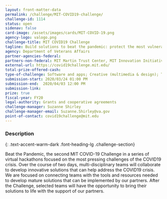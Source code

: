 ```yaml
---
layout: front-matter-data
permalink: /challenge/MIT-COVID19-challenge/
challenge-id: 1114
status: open
sidenav: false
card-image: /assets/images/cards/MIT-COVID-19.png
agency-logo: valogo.png
challenge-title: MIT COVID19 Challenge
tagline: Build solutions to beat the pandemic: protect the most vulnerable and support our health systems in the COVID19 crisis.
agency: Department of Veterans Affairs
partner-agencies-federal:
partners-non-federal: MIT Martin Trust Center, MIT Innovation Initiative, MIT Industrial Liaison Program (ILP), MIT Hacking Medicine, MIT Sloan Healthcare Club, MIT Biotech Group, MIT Sandbox, Brigham Women’s iHub & Mass General Brigham, Digital Medicine Society, HTLH, Massachusetts Biotechnology Council, Netherlands Innovation Network, MIT Hong Kong Innovation Node, UHS - Universal Health Services, Abelson Taylor, Fish & Richardson, Health Data Science and Analytics Community, LENS Design, Hacking Medicine Institute, Prescribe Design, athenahealth, BCG Digital Ventures, InterSystems, MIT Systems Design & Management (SDM), Massachusetts eHealth Institute, Oregon Health Sciences University Inventathon, Cedars Sinai Accelerator
external-url: https://covid19challenge.mit.edu/
total-prize-offered-cash: 
type-of-challenge: Software and apps; Creative (multimedia & design); Technology demonstration and hardware; Analytics, visulizations, algorithms; Scientific
submission-start: 2020/03/24 01:00 PM
submission-end:  2020/04/03 12:00 PM
submission-link:
prize: true
fiscal-year: FY20
legal-authority: Grants and cooperative agreements
challenge-manager: Suzanne Shirley
challenge-manager-email: Suzanne.Shirley@va.gov
point-of-contact: covid19challenge@mit.edu
---
```


<!-- Description start -->
### Description
{: .text-accent-warm-dark .font-heading-lg .challenge-section}

<p>Beat the Pandemic, the second MIT COVID-19 Challenge in a series of virtual hackathons focused on the most pressing challenges of the COVID19 crisis. Over the course of two days, multi-disciplinary teams will collaborate to develop innovative solutions that can help address the COVID19 crisis. We are focused on connecting teams with the tools and resources needed to develop mature solutions that can be implemented by our partners. After the Challenge, selected teams will have the opportunity to bring their solutions to life with the support of our partners.</p>
